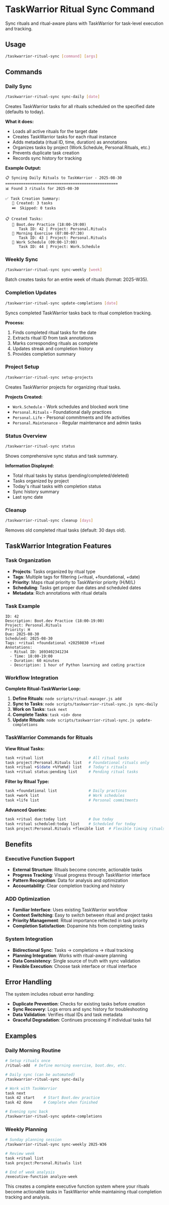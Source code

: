 # TaskWarrior Ritual Sync Command

Sync rituals and ritual-aware plans with TaskWarrior for task-level execution and tracking.

## Usage
```bash
/taskwarrior-ritual-sync [command] [args]
```

## Commands

### Daily Sync
```bash
/taskwarrior-ritual-sync sync-daily [date]
```
Creates TaskWarrior tasks for all rituals scheduled on the specified date (defaults to today).

**What it does:**
- Loads all active rituals for the target date
- Creates TaskWarrior tasks for each ritual instance
- Adds metadata (ritual ID, time, duration) as annotations
- Organizes tasks by project (Work.Schedule, Personal.Rituals, etc.)
- Prevents duplicate task creation
- Records sync history for tracking

**Example Output:**
```
📋 Syncing Daily Rituals to TaskWarrior - 2025-08-30
==================================================
📊 Found 3 rituals for 2025-08-30

✅ Task Creation Summary:
   📝 Created: 3 tasks
   ⏭️  Skipped: 0 tasks

📋 Created Tasks:
   🔹 Boot.dev Practice (18:00-19:00)
      Task ID: 42 | Project: Personal.Rituals
   🔹 Morning Exercise (07:00-07:30)
      Task ID: 43 | Project: Personal.Rituals
   🔹 Work Schedule (09:00-17:00)
      Task ID: 44 | Project: Work.Schedule
```

### Weekly Sync
```bash
/taskwarrior-ritual-sync sync-weekly [week]
```
Batch creates tasks for an entire week of rituals (format: 2025-W35).

### Completion Updates
```bash
/taskwarrior-ritual-sync update-completions [date]
```
Syncs completed TaskWarrior tasks back to ritual completion tracking.

**Process:**
1. Finds completed ritual tasks for the date
2. Extracts ritual ID from task annotations
3. Marks corresponding rituals as complete
4. Updates streak and completion history
5. Provides completion summary

### Project Setup
```bash
/taskwarrior-ritual-sync setup-projects
```
Creates TaskWarrior projects for organizing ritual tasks.

**Projects Created:**
- `Work.Schedule` - Work schedules and blocked work time
- `Personal.Rituals` - Foundational daily practices  
- `Personal.Life` - Personal commitments and life activities
- `Personal.Maintenance` - Regular maintenance and admin tasks

### Status Overview
```bash
/taskwarrior-ritual-sync status
```
Shows comprehensive sync status and task summary.

**Information Displayed:**
- Total ritual tasks by status (pending/completed/deleted)
- Tasks organized by project
- Today's ritual tasks with completion status
- Sync history summary
- Last sync date

### Cleanup
```bash
/taskwarrior-ritual-sync cleanup [days]
```
Removes old completed ritual tasks (default: 30 days old).

## TaskWarrior Integration Features

### Task Organization
- **Projects**: Tasks organized by ritual type
- **Tags**: Multiple tags for filtering (+ritual, +foundational, +date)
- **Priority**: Maps ritual priority to TaskWarrior priority (H/M/L)
- **Scheduling**: Tasks get proper due dates and scheduled dates
- **Metadata**: Rich annotations with ritual details

### Task Example
```
ID: 42
Description: Boot.dev Practice (18:00-19:00)
Project: Personal.Rituals
Priority: H
Due: 2025-08-30
Scheduled: 2025-08-30
Tags: +ritual +foundational +20250830 +fixed
Annotations:
  - Ritual ID: 1693402341234
  - Time: 18:00-19:00
  - Duration: 60 minutes
  - Description: 1 hour of Python learning and coding practice
```

### Workflow Integration

**Complete Ritual-TaskWarrior Loop:**
1. **Define Rituals**: `node scripts/ritual-manager.js add`
2. **Sync to Tasks**: `node scripts/taskwarrior-ritual-sync.js sync-daily`
3. **Work on Tasks**: `task next`
4. **Complete Tasks**: `task <id> done`
5. **Update Rituals**: `node scripts/taskwarrior-ritual-sync.js update-completions`

### TaskWarrior Commands for Rituals

**View Ritual Tasks:**
```bash
task +ritual list                    # All ritual tasks
task project:Personal.Rituals list   # Foundational rituals only
task +ritual +$(date +%Y%m%d) list   # Today's rituals
task +ritual status:pending list     # Pending ritual tasks
```

**Filter by Ritual Type:**
```bash
task +foundational list              # Daily practices
task +work list                      # Work schedules
task +life list                      # Personal commitments
```

**Advanced Queries:**
```bash
task +ritual due:today list          # Due today
task +ritual scheduled:today list    # Scheduled for today
task project:Personal.Rituals +flexible list  # Flexible timing rituals
```

## Benefits

### Executive Function Support
- **External Structure**: Rituals become concrete, actionable tasks
- **Progress Tracking**: Visual progress through TaskWarrior interface
- **Pattern Recognition**: Data for analysis and optimization
- **Accountability**: Clear completion tracking and history

### ADD Optimization
- **Familiar Interface**: Uses existing TaskWarrior workflow
- **Context Switching**: Easy to switch between ritual and project tasks
- **Priority Management**: Ritual importance reflected in task priority
- **Completion Satisfaction**: Dopamine hits from completing tasks

### System Integration
- **Bidirectional Sync**: Tasks → completions → ritual tracking
- **Planning Integration**: Works with ritual-aware planning
- **Data Consistency**: Single source of truth with sync validation
- **Flexible Execution**: Choose task interface or ritual interface

## Error Handling

The system includes robust error handling:
- **Duplicate Prevention**: Checks for existing tasks before creation
- **Sync Recovery**: Logs errors and sync history for troubleshooting
- **Data Validation**: Verifies ritual IDs and task metadata
- **Graceful Degradation**: Continues processing if individual tasks fail

## Examples

### Daily Morning Routine
```bash
# Setup rituals once
/ritual-add  # Define morning exercise, boot.dev, etc.

# Daily sync (can be automated)
/taskwarrior-ritual-sync sync-daily

# Work with TaskWarrior
task next
task 42 start    # Start Boot.dev practice
task 42 done     # Complete when finished

# Evening sync back
/taskwarrior-ritual-sync update-completions
```

### Weekly Planning
```bash
# Sunday planning session
/taskwarrior-ritual-sync sync-weekly 2025-W36

# Review week
task +ritual list
task project:Personal.Rituals list

# End of week analysis
/executive-function analyze-week
```

This creates a complete executive function system where your rituals become actionable tasks in TaskWarrior while maintaining ritual completion tracking and analysis.
